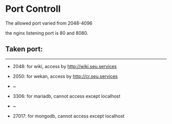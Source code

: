 # Port Controll

The allowed port varied from 2048-4096

the nginx listening port is 80 and 8080.

## Taken port:

---

- 2048: for wiki, access by <http://wiki.seu.services>
- 2050: for wekan, access by <http://cr.seu.services> 

- ~

- 3306: for mariadb, cannot access except localhost
- ~
- 27017: for mongodb, cannot access except localhost